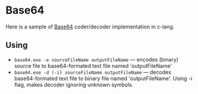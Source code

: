 # Base64
Here is a sample of [Base64](https://en.wikipedia.org/wiki/Base64) coder/decoder implementation in c-lang.

## Using
* `base64.exe -e sourceFileName outputFileName` — encodes (binary) source file to base64-formated text file named 'outputFileName'
* `base64.exe -d (-i) sourceFileName outputFileName` — decodes base64-formated text file to binary file named 'outputFileName'. Using -i flag, makes decoder ignoring unknown symbols.